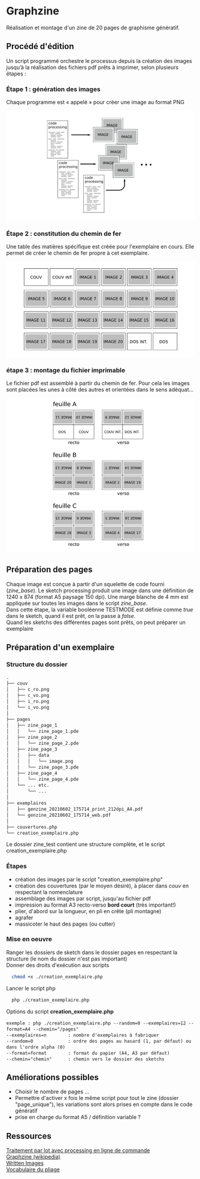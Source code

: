 # Graphzine

Réalisation et montage d'un zine de 20 pages de graphisme génératif.

## Procédé d'édition

Un script programmé orchestre le processus depuis la création des images jusqu’à la réalisation des fichiers pdf prêts à imprimer, selon plusieurs étapes :

### Étape 1 : génération des images

Chaque programme est « appelé » pour créer une image au format PNG

![Du code vers l'image](./assets/code_vers_image.png?00)

### Étape 2 : constitution du chemin de fer

Une table des matières spécifique est créée pour l'exemplaire en cours. Elle permet de créer le chemin de fer propre à cet exemplaire.

![Table des matières](./assets/chemin_de_fer.png?00)

### étape 3 : montage du fichier imprimable

Le fichier pdf est assemblé à partir du chemin de fer. Pour cela les images sont placées les unes à côté des autres et orientées dans le sens adéquat...

![Préparation du fichier](./assets/montage.png?00)

## Préparation des pages

Chaque image est conçue à partir d'un squelette de code fourni (*zine_base*). Le sketch processing produit une image dans une définition de 1240 x 874 (format A5 paysage 150 dpi). Une marge blanche de 4 mm est appliquée sur toutes les images dans le script *zine_base*.  
Dans cette étape, la variable booléenne TESTMODE est définie comme *true* dans le sketch, quand il est prêt, on la passe à *false*.  
Quand les sketchs des différentes pages sont prêts, on peut préparer un exemplaire

## Préparation d'un exemplaire

### Structure du dossier

```
.
├── couv
│   ├── c_ro.png
│   ├── c_vo.png
│   ├── i_ro.png
│   └── i_vo.png
│
├── pages
│   ├── zine_page_1
│   │   └── zine_page_1.pde
│   ├── zine_page_2
│   │   └── zine_page_2.pde
│   ├── zine_page_3
│   │   ├── data
│   │   │   └── image.png
│   │   └── zine_page_3.pde
│   ├── zine_page_4
│   │   └── zine_page_4.pde
│   └── ... etc.
│       └── ...
│
├── exemplaires
│   ├── genzine_20210602_175714_print_212dpi_A4.pdf
│   └── genzine_20210602_175714_web.pdf
│
├── couvertures.php
└── creation_exemplaire.php
```

Le dossier zine_test contient une structure complète, et le script creation_exemplaire.php

### Étapes

  * création des images par le script "creation_exemplaire.php"
  * création des couvertures (par le moyen désiré), à placer dans *couv* en respectant la nomenclature
  * assemblage des images par script, jusqu'au fichier pdf
  * impression au format A3 recto-verso **bord court** (très important!)
  * plier, d'abord sur la longueur, en pli en crête (pli montagne)
  * agrafer
  * massicoter le haut des pages (ou cutter)

### Mise en oeuvre

Ranger les dossiers de sketch dans le dossier pages en respectant la structure (le nom du dossier n'est pas important)  
Donner des droits d'exécution aux scripts
```bash
  chmod +x ./creation_exemplaire.php
```
Lancer le script php
```bash
  php ./creation_exemplaire.php
```
Options du script **creation_exemplaire.php**
```
exemple : php ./creation_exemplaire.php --random=0 --exemplaires=12 --format=A4 --chemin="/pages"
--exemplaires=n        : nombre d'exemplaires à fabriquer
--random=0             : ordre des pages au hasard (1, par défaut) ou dans l'ordre alpha (0)
--format=format        : format du papier (A4, A3 par défaut)
--chemin="chemin"      : chemin vers le dossier des sketchs
```

## Améliorations possibles

* Choisir le nombre de pages ...
* Permettre d'activer x fois le même script pour tout le zine (dossier "page_unique"), les variations sont alors prises en compte dans le code génératif
* prise en charge du format A5 / définition variable ?

## Ressources

[Traitement par lot avec processing en ligne de commande](http://lesporteslogiques.net/wiki/ressource/code/processing/traitement_par_lot)  
[Graphzine (wikipedia)](https://fr.wikipedia.org/wiki/Graphzine)  
[Written Images](http://writtenimages.net/)  
[Vocabulaire du pliage](https://www.chine-culture.com/origami/pli-de-base.php)  
